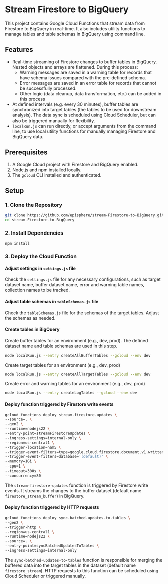 # Stream Firestore to BigQuery

This project contains Google Cloud Functions that stream data from Firestore to BigQuery in real-time. It also includes utility functions to manage tables and table schemas in BigQuery using command line.

## Features

- Real-time streaming of Firestore changes to buffer tables in BigQuery. Nested objects and arrays are flattened. During this process:
  - Warning messages are saved in a warning table for records that have schema issues compared with the pre-defined schema.
  - Error messages are saved in an error table for records that cannot be successfully processed.
  - Other logic (data cleanup, data transformation, etc.) can be added in this process
- At defined intervals (e.g. every 30 minutes), buffer tables are synchronized into target tables (the tables to be used for downstream analysis). The data sync is scheduled using Cloud Scheduler, but can also be triggered manually for flexibility.
- `localRun.js` can run directly, or accept arguments from the command line, to use local utility functions for manually managing Firestore and BigQuery data.

## Prerequisites

1. A Google Cloud project with Firestore and BigQuery enabled.
2. Node.js and npm installed locally.
3. The `gcloud` CLI installed and authenticated.

## Setup

### 1. Clone the Repository

```bash
git clone https://github.com/episphere/stream-Firestore-to-BigQuery.git
cd stream-Firestore-to-BigQuery
```

### 2. Install Dependencies

```bash
npm install
```

### 3. Deploy the Cloud Function

#### Adjust settings in `settings.js` file

Check the `settings.js` file for any necessary configurations, such as target dataset name, buffer dataset name, error and warning table names, collection names to be tracked.

#### Adjust table schemas in `tableSchemas.js` file

Check the `tableSchemas.js` file for the schemas of the target tables. Adjust the schemas as needed.

#### Create tables in BigQuery

Create buffer tables for an environment (e.g., dev, prod). The defined dataset name and table schemas are used in this step.

```bash
node localRun.js --entry createAllBufferTables --gcloud --env dev
```

Create target tables for an environment (e.g., dev, prod)

```bash
node localRun.js --entry createAllTargetTables --gcloud --env dev
```

Create error and warning tables for an environment (e.g., dev, prod)

```bash
node localRun.js --entry createLogTables --gcloud --env dev
```

#### Deploy function triggered by Firestore write events

```bash
gcloud functions deploy stream-firestore-updates \
--source=. \
--gen2 \
--runtime=nodejs22 \
--entry-point=streamFirestoreUpdates \
--ingress-settings=internal-only \
--region=us-central1 \
--trigger-location=nam5 \
--trigger-event-filters=type=google.cloud.firestore.document.v1.written \
--trigger-event-filters=database='(default)' \
--memory=1Gi \
--cpu=1 \
--timeout=300s \
--concurrency=80
```

The `stream-firestore-updates` function is triggered by Firestore write events. It streams the changes to the buffer dataset (default name `firestore_stream_buffer`) in BigQuery.

#### Deploy function triggered by HTTP requests

```bash
gcloud functions deploy sync-batched-updates-to-tables \
--gen2 \
--trigger-http \
--region=us-central1 \
--runtime=nodejs22 \
--source=. \
--entry-point=syncBatchedUpdatesToTables \
--ingress-settings=internal-only
```

The `sync-batched-updates-to-tables` function is responsible for merging the buffered data into the target tables in the dataset (default name `firestore_stream`).
HTTP requests to this function can be scheduled using Cloud Scheduler or triggered manually.
